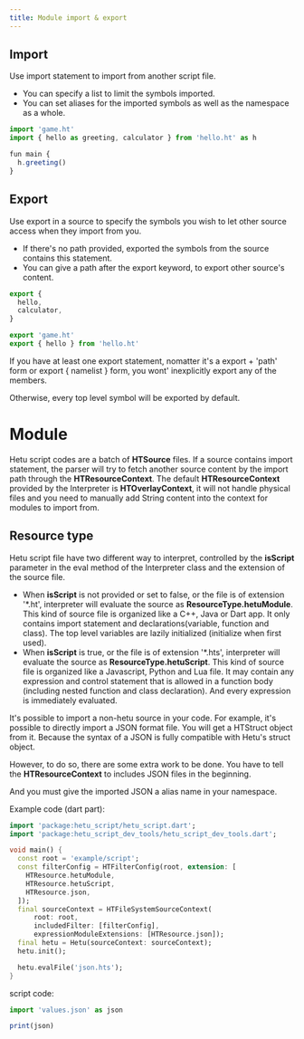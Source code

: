 ```yaml
---
title: Module import & export
---
```


## Import

Use import statement to import from another script file.

- You can specify a list to limit the symbols imported.
- You can set aliases for the imported symbols as well as the namespace as a whole.

```javascript
import 'game.ht'
import { hello as greeting, calculator } from 'hello.ht' as h

fun main {
  h.greeting()
}
```

## Export

Use export in a source to specify the symbols you wish to let other source access when they import from you.

- If there's no path provided, exported the symbols from the source contains this statement.
- You can give a path after the export keyword, to export other source's content.

```javascript
export {
  hello,
  calculator,
}

export 'game.ht'
export { hello } from 'hello.ht'
```

If you have at least one export statement, nomatter it's a export + 'path' form or export { namelist } form, you wont' inexplicitly export any of the members.

Otherwise, every top level symbol will be exported by default.

# Module

Hetu script codes are a batch of **HTSource** files. If a source contains import statement, the parser will try to fetch another source content by the import path through the **HTResourceContext**. The default **HTResourceContext** provided by the Interpreter is **HTOverlayContext**, it will not handle physical files and you need to manually add String content into the context for modules to import from.

## Resource type

Hetu script file have two different way to interpret, controlled by the **isScript** parameter in the eval method of the Interpreter class and the extension of the source file.

- When **isScript** is not provided or set to false, or the file is of extension '\*.ht', interpreter will evaluate the source as **ResourceType.hetuModule**. This kind of source file is organized like a C++, Java or Dart app. It only contains import statement and declarations(variable, function and class). The top level variables are lazily initialized (initialize when first used).
- When **isScript** is true, or the file is of extension '\*.hts', interpreter will evaluate the source as **ResourceType.hetuScript**. This kind of source file is organized like a Javascript, Python and Lua file. It may contain any expression and control statement that is allowed in a function body (including nested function and class declaration). And every expression is immediately evaluated.

It's possible to import a non-hetu source in your code. For example, it's possible to directly import a JSON format file. You will get a HTStruct object from it. Because the syntax of a JSON is fully compatible with Hetu's struct object.

However, to do so, there are some extra work to be done. You have to tell the **HTResourceContext** to includes JSON files in the beginning.

And you must give the imported JSON a alias name in your namespace.

Example code (dart part):

```dart
import 'package:hetu_script/hetu_script.dart';
import 'package:hetu_script_dev_tools/hetu_script_dev_tools.dart';

void main() {
  const root = 'example/script';
  const filterConfig = HTFilterConfig(root, extension: [
    HTResource.hetuModule,
    HTResource.hetuScript,
    HTResource.json,
  ]);
  final sourceContext = HTFileSystemSourceContext(
      root: root,
      includedFilter: [filterConfig],
      expressionModuleExtensions: [HTResource.json]);
  final hetu = Hetu(sourceContext: sourceContext);
  hetu.init();

  hetu.evalFile('json.hts');
}
```

script code:

```javascript
import 'values.json' as json

print(json)
```
